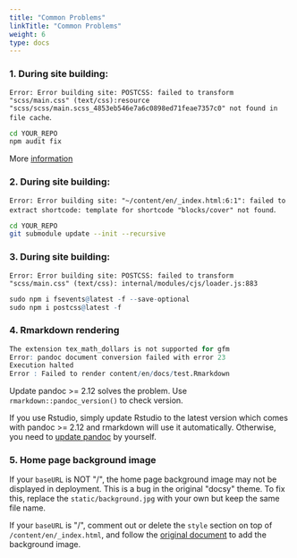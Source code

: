 ```yaml
---
title: "Common Problems"
linkTitle: "Common Problems"
weight: 6
type: docs
---
```


### 1. During site building: 

`Error: Error building site: POSTCSS: failed to transform "scss/main.css" (text/css):resource "scss/scss/main.scss_4853eb546e7a6c0898ed71feae7357c0" not found in file cache`.

```bash
cd YOUR_REPO
npm audit fix
```
More [information](https://github.com/google/docsy/issues/235)

### 2. During site building: 

`Error: Error building site: "~/content/en/_index.html:6:1": failed to extract shortcode: template for shortcode "blocks/cover" not found`.

```bash
cd YOUR_REPO
git submodule update --init --recursive
```

### 3.  During site building: 

`Error: Error building site: POSTCSS: failed to transform "scss/main.css" (text/css): internal/modules/cjs/loader.js:883`

```r
sudo npm i fsevents@latest -f --save-optional
sudo npm i postcss@latest -f
```

### 4. Rmarkdown rendering

```r
The extension tex_math_dollars is not supported for gfm
Error: pandoc document conversion failed with error 23
Execution halted
Error : Failed to render content/en/docs/test.Rmarkdown
```
Update pandoc >= 2.12 solves the problem. Use `rmarkdown::pandoc_version()` to check version.

If you use Rstudio, simply update Rstudio to the latest version which comes with pandoc >= 2.12 and 
rmarkdown will use it automatically. Otherwise, you need to [update pandoc](https://pandoc.org/installing.html) by yourself.


### 5. Home page background image
If your `baseURL` is NOT "/", the home page background image may not be displayed in deployment. This 
is a bug in the original "docsy" theme. To fix this, replace the `static/background.jpg` with your own but keep 
the same file name. 

If your `baseURL` is "/", comment out or delete the `style` section on top of `/content/en/_index.html`, 
and follow the [original document](https://www.docsy.dev/docs/adding-content/iconsimages/#add-images)
to add the background image. 
